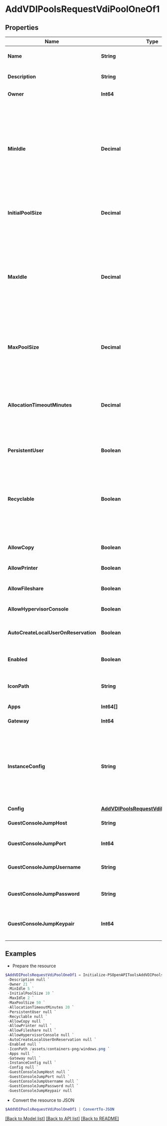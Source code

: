 # AddVDIPoolsRequestVdiPoolOneOf1
## Properties

Name | Type | Description | Notes
------------ | ------------- | ------------- | -------------
**Name** | **String** | Virtual Desktop name | 
**Description** | **String** | Virtual Desktop description | [optional] 
**Owner** | **Int64** | Owner (User) ID | [optional] 
**MinIdle** | **Decimal** | Min Idle - Sets the minimum number of idle instances on standby in the pool. The pool will always try to maintain this number of available instances on standby.  | [optional] 
**InitialPoolSize** | **Decimal** | The initial size of the pool to be allocated on creation | [optional] 
**MaxIdle** | **Decimal** | Sets the maximum number of idle instances on standby in the pool. If the number of idle instances supersedes this, the pool will start removing instances  | [optional] 
**MaxPoolSize** | **Decimal** | Max limit on number of allocations and instances within the pool.  | 
**AllocationTimeoutMinutes** | **Decimal** | Time (in minutes) after a user disconnects before an allocation is recycled or shutdown depending on persistence.  | [optional] 
**PersistentUser** | **Boolean** | Persistent Desktop Pool | [optional] [default to $false]
**Recyclable** | **Boolean** | Recyclable VDI Pools only work with cloud types that support snapshot management (i.e. Vmware, Nutanix, VCD) | [optional] [default to $false]
**AllowCopy** | **Boolean** | Allow copy from desktop | [optional] [default to $false]
**AllowPrinter** | **Boolean** | Allow local printers from Desktop | [optional] [default to $false]
**AllowFileshare** | **Boolean** | Allow File Share | [optional] [default to $false]
**AllowHypervisorConsole** | **Boolean** | Allow hypervisor console | [optional] [default to $false]
**AutoCreateLocalUserOnReservation** | **Boolean** | Auto create local user upon reservation | [optional] [default to $false]
**Enabled** | **Boolean** | Can be used to enable or disable the VDI pool | [optional] [default to $true]
**IconPath** | **String** | The relative location of an icon image | [optional] 
**Apps** | **Int64[]** | Array of VDI App IDs | [optional] 
**Gateway** | **Int64** | VDI Gateway ID | [optional] 
**InstanceConfig** | **String** | Instance Config JSON. Passing as a string will preserve property order.  See &#x60;config&#x60; object for required values. | [optional] 
**Config** | [**AddVDIPoolsRequestVdiPoolOneOfConfig**](AddVDIPoolsRequestVdiPoolOneOfConfig.md) |  | 
**GuestConsoleJumpHost** | **String** | Guest Console Jump Host | [optional] 
**GuestConsoleJumpPort** | **Int64** | Guest Console Jump Port | [optional] 
**GuestConsoleJumpUsername** | **String** | Guest Console Jump Username | [optional] 
**GuestConsoleJumpPassword** | **String** | Guest Console Jump Password | [optional] 
**GuestConsoleJumpKeypair** | **Int64** | Guest Console Jump Key Pair. see &#x60;Key Pair&#x60; | [optional] 

## Examples

- Prepare the resource
```powershell
$AddVDIPoolsRequestVdiPoolOneOf1 = Initialize-PSOpenAPIToolsAddVDIPoolsRequestVdiPoolOneOf1  -Name null `
 -Description null `
 -Owner 21 `
 -MinIdle 5 `
 -InitialPoolSize 10 `
 -MaxIdle 2 `
 -MaxPoolSize 50 `
 -AllocationTimeoutMinutes 20 `
 -PersistentUser null `
 -Recyclable null `
 -AllowCopy null `
 -AllowPrinter null `
 -AllowFileshare null `
 -AllowHypervisorConsole null `
 -AutoCreateLocalUserOnReservation null `
 -Enabled null `
 -IconPath /assets/containers-png/windows.png `
 -Apps null `
 -Gateway null `
 -InstanceConfig null `
 -Config null `
 -GuestConsoleJumpHost null `
 -GuestConsoleJumpPort null `
 -GuestConsoleJumpUsername null `
 -GuestConsoleJumpPassword null `
 -GuestConsoleJumpKeypair null
```

- Convert the resource to JSON
```powershell
$AddVDIPoolsRequestVdiPoolOneOf1 | ConvertTo-JSON
```

[[Back to Model list]](../README.md#documentation-for-models) [[Back to API list]](../README.md#documentation-for-api-endpoints) [[Back to README]](../README.md)

